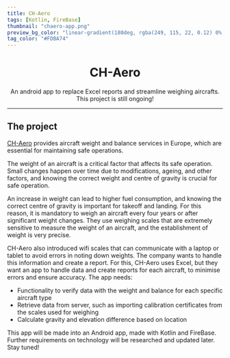 ```yaml
---
title: CH-Aero
tags: [Kotlin, FireBase]
thumbnail: "chaero-app.png"
preview_bg_color: "linear-gradient(180deg, rgba(249, 115, 22, 0.12) 0%, rgba(249, 115, 22, 0.15) 50.52%, rgba(249, 115, 22, 0.2) 100%);"
tag_color: "#FDBA74"
---
```


<h1 style="text-align: center;">CH-Aero </h1>

<p style="font-size: 14px; text-align: center;"> An android app to replace Excel reports and streamline weighing aircrafts. This project is still ongoing! </p>

---

<h2> The project </h2>
<a href="https://www.ch-aero.com">CH-Aero</a> provides aircraft weight and balance services in Europe, which are essential for maintaining safe operations.

The weight of an aircraft is a critical factor that affects its safe operation. Small changes happen over time due to modifications, ageing, and other factors, and knowing the correct weight and centre of gravity is crucial for safe operation.

An increase in weight can lead to higher fuel consumption, and knowing the correct centre of gravity is important for takeoff and landing. For this reason, it is mandatory to weigh an aircraft every four years or after significant weight changes. They use weighing scales that are extremely sensitive to measure the weight of an aircraft, and the establishment of weight is very precise.

CH-Aero also introduced wifi scales that can communicate with a laptop or tablet to avoid errors in noting down weights. The company wants to handle this information and create a report. For this, CH-Aero uses Excel, but they want an app to handle data and create reports for each aircraft, to minimise errors and ensure accuracy.
The app needs:

-   Functionality to verify data with the weight and balance for each specific aircraft type
-   Retrieve data from server, such as importing calibration certificates from the scales used for weighing
-   Calculate gravity and elevation difference based on location

This app will be made into an Android app, made with Kotlin and FireBase. Further requirements on technology will be researched and updated later. Stay tuned!
